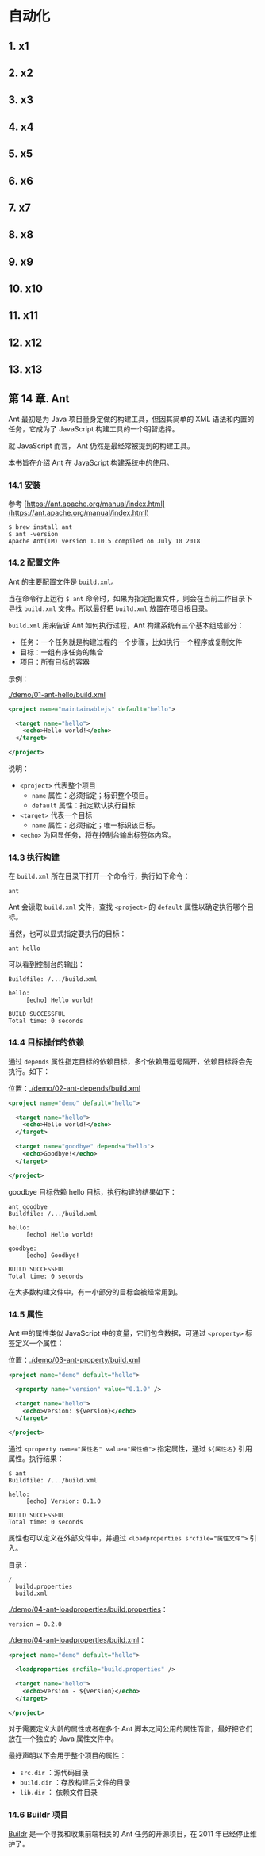 # 自动化

## 1. x1

## 2. x2

## 3. x3

## 4. x4

## 5. x5

## 6. x6

## 7. x7

## 8. x8

## 9. x9

## 10. x10

## 11. x11

## 12. x12

## 13. x13

## 第 14 章. Ant

Ant 最初是为 Java 项目量身定做的构建工具，但因其简单的 XML 语法和内置的任务，它成为了 JavaScript 构建工具的一个明智选择。

就 JavaScript 而言， Ant 仍然是最经常被提到的构建工具。

本书旨在介绍 Ant 在 JavaScript 构建系统中的使用。

### 14.1 安装

参考 [https://ant.apache.org/manual/index.html](https://ant.apache.org/manual/index.html)

```shell
$ brew install ant
$ ant -version
Apache Ant(TM) version 1.10.5 compiled on July 10 2018
```

### 14.2 配置文件

Ant 的主要配置文件是 `build.xml`。

当在命令行上运行 `$ ant` 命令时，如果为指定配置文件，则会在当前工作目录下寻找 `build.xml` 文件。所以最好把 `build.xml` 放置在项目根目录。

`build.xml` 用来告诉 Ant 如何执行过程，Ant 构建系统有三个基本组成部分：

* 任务：一个任务就是构建过程的一个步骤，比如执行一个程序或复制文件
* 目标：一组有序任务的集合
* 项目：所有目标的容器

示例：

[./demo/01-ant-hello/build.xml](./demo/01-ant-hello/build.xml)

```xml
<project name="maintainablejs" default="hello">

  <target name="hello">
    <echo>Hello world!</echo>
  </target>

</project>
```

说明：

* `<project>` 代表整个项目
  * `name` 属性：必须指定；标识整个项目。
  * `default` 属性：指定默认执行目标
* `<target>` 代表一个目标
  * `name` 属性：必须指定；唯一标识该目标。
* `<echo>` 为回显任务，将在控制台输出标签体内容。

### 14.3 执行构建

在 `build.xml` 所在目录下打开一个命令行，执行如下命令：

```shell
ant
```

Ant 会读取 `build.xml` 文件，查找 `<project>` 的 `default` 属性以确定执行哪个目标。

当然，也可以显式指定要执行的目标：

```shell
ant hello
```

可以看到控制台的输出：

```text
Buildfile: /.../build.xml

hello:
     [echo] Hello world!

BUILD SUCCESSFUL
Total time: 0 seconds
```

### 14.4 目标操作的依赖

通过 `depends` 属性指定目标的依赖目标，多个依赖用逗号隔开，依赖目标将会先执行。如下：

位置：[./demo/02-ant-depends/build.xml](./demo/02-ant-depends/build.xml)

```xml
<project name="demo" default="hello">

  <target name="hello">
    <echo>Hello world!</echo>
  </target>

  <target name="goodbye" depends="hello">
    <echo>Goodbye!</echo>
  </target>

</project>
```

goodbye 目标依赖 hello 目标，执行构建的结果如下：

```shell
ant goodbye
Buildfile: /.../build.xml

hello:
     [echo] Hello world!

goodbye:
     [echo] Goodbye!

BUILD SUCCESSFUL
Total time: 0 seconds
```

在大多数构建文件中，有一小部分的目标会被经常用到。

### 14.5 属性

Ant 中的属性类似 JavaScript 中的变量，它们包含数据，可通过 `<property>` 标签定义一个属性：

位置：[./demo/03-ant-property/build.xml](./demo/03-ant-property/build.xml)

```xml
<project name="demo" default="hello">

  <property name="version" value="0.1.0" />

  <target name="hello">
    <echo>Version: ${version}</echo>
  </target>

</project>
```

通过 `<property name="属性名" value="属性值">` 指定属性，通过 `${属性名}` 引用属性。执行结果：

```shell
$ ant
Buildfile: /.../build.xml

hello:
     [echo] Version: 0.1.0

BUILD SUCCESSFUL
Total time: 0 seconds
```

属性也可以定义在外部文件中，并通过 `<loadproperties srcfile="属性文件">` 引入。

目录：

```text
/
  build.properties
  build.xml
```

[./demo/04-ant-loadproperties/build.properties](./demo/04-ant-loadproperties/build.properties)：

```properties
version = 0.2.0
```

[./demo/04-ant-loadproperties/build.xml](./demo/04-ant-loadproperties/build.xml)：

```xml
<project name="demo" default="hello">

  <loadproperties srcfile="build.properties" />

  <target name="hello">
    <echo>Version - ${version}</echo>
  </target>

</project>
```

对于需要定义大龄的属性或者在多个 Ant 脚本之间公用的属性而言，最好把它们放在一个独立的 Java 属性文件中。

最好声明以下会用于整个项目的属性：

* `src.dir` ：源代码目录
* `build.dir` ：存放构建后文件的目录
* `lib.dir` ： 依赖文件目录

### 14.6 Buildr 项目

[Buildr](https://github.com/nzakas/buildr) 是一个寻找和收集前端相关的 Ant 任务的开源项目，在 2011 年已经停止维护了。